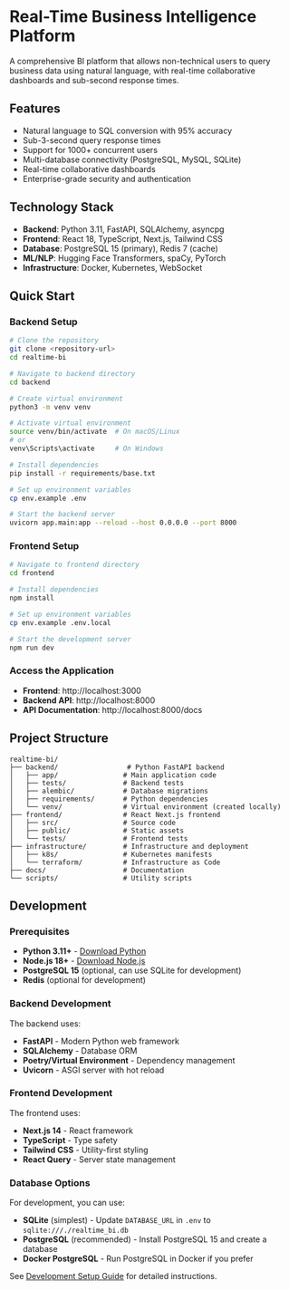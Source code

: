 # Real-Time Business Intelligence Platform

A comprehensive BI platform that allows non-technical users to query business data using natural language, with real-time collaborative dashboards and sub-second response times.

## Features

- Natural language to SQL conversion with 95% accuracy
- Sub-3-second query response times
- Support for 1000+ concurrent users
- Multi-database connectivity (PostgreSQL, MySQL, SQLite)
- Real-time collaborative dashboards
- Enterprise-grade security and authentication

## Technology Stack

- **Backend**: Python 3.11, FastAPI, SQLAlchemy, asyncpg
- **Frontend**: React 18, TypeScript, Next.js, Tailwind CSS
- **Database**: PostgreSQL 15 (primary), Redis 7 (cache)
- **ML/NLP**: Hugging Face Transformers, spaCy, PyTorch
- **Infrastructure**: Docker, Kubernetes, WebSocket

## Quick Start

### Backend Setup

```bash
# Clone the repository
git clone <repository-url>
cd realtime-bi

# Navigate to backend directory
cd backend

# Create virtual environment
python3 -m venv venv

# Activate virtual environment
source venv/bin/activate  # On macOS/Linux
# or
venv\Scripts\activate     # On Windows

# Install dependencies
pip install -r requirements/base.txt

# Set up environment variables
cp env.example .env

# Start the backend server
uvicorn app.main:app --reload --host 0.0.0.0 --port 8000
```

### Frontend Setup

```bash
# Navigate to frontend directory
cd frontend

# Install dependencies
npm install

# Set up environment variables
cp env.example .env.local

# Start the development server
npm run dev
```

### Access the Application
- **Frontend**: http://localhost:3000
- **Backend API**: http://localhost:8000
- **API Documentation**: http://localhost:8000/docs

## Project Structure

```
realtime-bi/
├── backend/                 # Python FastAPI backend
│   ├── app/                # Main application code
│   ├── tests/              # Backend tests
│   ├── alembic/            # Database migrations
│   ├── requirements/       # Python dependencies
│   └── venv/               # Virtual environment (created locally)
├── frontend/               # React Next.js frontend
│   ├── src/                # Source code
│   ├── public/             # Static assets
│   └── tests/              # Frontend tests
├── infrastructure/         # Infrastructure and deployment
│   ├── k8s/                # Kubernetes manifests
│   └── terraform/          # Infrastructure as Code
├── docs/                   # Documentation
└── scripts/                # Utility scripts
```

## Development

### Prerequisites

- **Python 3.11+** - [Download Python](https://www.python.org/downloads/)
- **Node.js 18+** - [Download Node.js](https://nodejs.org/)
- **PostgreSQL 15** (optional, can use SQLite for development)
- **Redis** (optional for development)

### Backend Development

The backend uses:
- **FastAPI** - Modern Python web framework
- **SQLAlchemy** - Database ORM
- **Poetry/Virtual Environment** - Dependency management
- **Uvicorn** - ASGI server with hot reload

### Frontend Development

The frontend uses:
- **Next.js 14** - React framework
- **TypeScript** - Type safety
- **Tailwind CSS** - Utility-first styling
- **React Query** - Server state management

### Database Options

For development, you can use:
- **SQLite** (simplest) - Update `DATABASE_URL` in `.env` to `sqlite:///./realtime_bi.db`
- **PostgreSQL** (recommended) - Install PostgreSQL 15 and create a database
- **Docker PostgreSQL** - Run PostgreSQL in Docker if you prefer

See [Development Setup Guide](docs/developer/setup.md) for detailed instructions.
